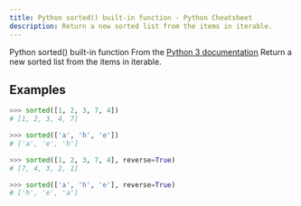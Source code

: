 ```yaml
---
title: Python sorted() built-in function - Python Cheatsheet
description: Return a new sorted list from the items in iterable.
---
```


<base-title :title="frontmatter.title" :description="frontmatter.description">
Python sorted() built-in function
</base-title>

<base-disclaimer>
  <base-disclaimer-title>
    From the <a target="_blank" href="https://docs.python.org/3/library/functions.html#sorted">Python 3 documentation</a>
  </base-disclaimer-title>
  <base-disclaimer-content>
   Return a new sorted list from the items in iterable.
  </base-disclaimer-content>
</base-disclaimer>

## Examples

```python
>>> sorted([1, 2, 3, 7, 4])
# [1, 2, 3, 4, 7]

>>> sorted(['a', 'h', 'e'])
# ['a', 'e', 'h']

>>> sorted([1, 2, 3, 7, 4], reverse=True)
# [7, 4, 3, 2, 1]

>>> sorted(['a', 'h', 'e'], reverse=True)
# ['h', 'e', 'a']
```

<!-- remove this tag to start editing this page -->
<empty-section />
<!-- remove this tag to start editing this page -->
